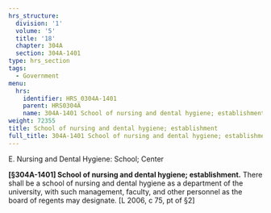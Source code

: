 ```yaml
---
hrs_structure:
  division: '1'
  volume: '5'
  title: '18'
  chapter: 304A
  section: 304A-1401
type: hrs_section
tags:
  - Government
menu:
  hrs:
    identifier: HRS_0304A-1401
    parent: HRS0304A
    name: 304A-1401 School of nursing and dental hygiene; establishment
weight: 72355
title: School of nursing and dental hygiene; establishment
full_title: 304A-1401 School of nursing and dental hygiene; establishment
---
```

E. Nursing and Dental Hygiene: School; Center

**[§304A-1401] School of nursing and dental hygiene; establishment.** There shall be a school of nursing and dental hygiene as a department of the university, with such management, faculty, and other personnel as the board of regents may designate. [L 2006, c 75, pt of §2]